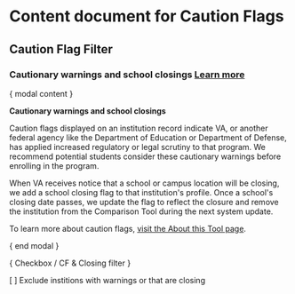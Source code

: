 # Content document for Caution Flags

## Caution Flag Filter

### Cautionary warnings and school closings [Learn more](modal)

{ modal content } 

**Cautionary warnings and school closings**

Caution flags displayed on an institution record indicate VA, or another federal agency like the Department of Education or Department of Defense, has applied increased regulatory or legal scrutiny to that program. We recommend potential students consider these cautionary warnings before enrolling in the program.

When VA receives notice that a school or campus location will be closing, we add a school closing flag to that institution's profile. Once a school's closing date passes, we update the flag to reflect the closure and remove the institution from the Comparison Tool during the next system update. 

To learn more about caution flags, [visit the About this Tool page](https://www.benefits.va.gov/gibill/comparison_tool/about_this_tool.asp#CF).

{ end modal } 

{ Checkbox / CF & Closing filter }

[ ] Exclude institions with warnings or that are closing 
 



